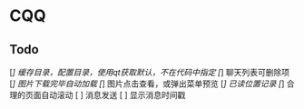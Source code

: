 # CQQ

## Todo
[*] 缓存目录，配置目录，使用qt获取默认，不在代码中指定
[*] 聊天列表可删除项
[*] 图片下载完毕自动加载
[*] 图片点击查看，或弹出菜单预览
[*] 已读位置记录
[*] 合理的页面自动滚动
[ ] 消息发送
[ ] 显示消息时间戳
